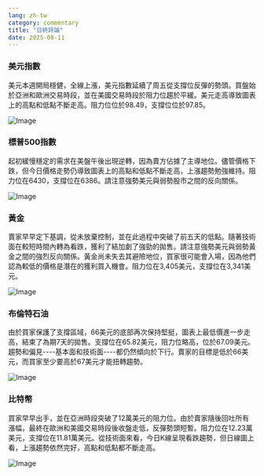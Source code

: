 ```yaml
---
lang: zh-tw
category: commentary
title: "日終評論"
date: 2025-08-11
---
```


### 美元指數

美元本週開局穩健，全線上漲，美元指數延續了周五從支撐位反彈的勢頭。買盤始於亞洲和歐洲交易時段，並在美國交易時段於阻力位趨於平緩。美元走高導致圖表上的高點和低點不斷走高。阻力位位於98.49，支撐位位於97.85。

![Image](https://markleighedu.github.io/img/Aug-2025/11-Aug-2025/usdindex.jpg)

### 標普500指數

起初緩慢穩定的需求在美盤午後出現逆轉，因為賣方佔據了主導地位。儘管價格下跌，但今日價格走勢仍導致圖表上的高點和低點不斷走高，上漲趨勢勉強維持。阻力位在6430，支撐位在6386。請注意強勢美元與弱勢股市之間的反向關係。

![Image](https://markleighedu.github.io/img/Aug-2025/11-Aug-2025/sp500.jpg)

### 黃金

賣家早早定下基調，從未放棄控制，並在此過程中突破了前五天的低點。隨著技術面在較短時間內轉為看跌，獲利了結加劇了強勁的拋售。請注意強勢美元與弱勢黃金之間的強烈反向關係。黃金尚未失去其避險地位，買家很可能會入場，因為他們認為較低的價格是潛在的獲利買入機會。阻力位在3,405美元，支撐位在3,341美元。

![Image](https://markleighedu.github.io/img/Aug-2025/11-Aug-2025/gold.jpg)

### 布倫特石油

由於買家保護了支撐區域，66美元的底部再次保持堅挺，圖表上最低價進一步走高，結束了為期7天的拋售。支撐位在65.82美元，阻力位略高，位於67.09美元。趨勢和偏見----基本面和技術面----都仍然傾向於下行。賣家的目標是低於66美元，而買家至少要高於67美元才能扭轉趨勢。

![Image](https://markleighedu.github.io/img/Aug-2025/11-Aug-2025/brentoil.jpg)

### 比特幣

買家早早出手，並在亞洲時段突破了12萬美元的阻力位。由於賣家隨後回吐所有漲幅，最終在歐洲和美國交易時段後收盤走低，反彈勢頭短暫。阻力位在12.23萬美元，支撐位在11.81萬美元。從技術面來看，今日K線呈現看跌趨勢，但日線圖上看，上漲趨勢依然完好，高點和低點都不斷走高。

![Image](https://markleighedu.github.io/img/Aug-2025/11-Aug-2025/bitcoin.jpg)

